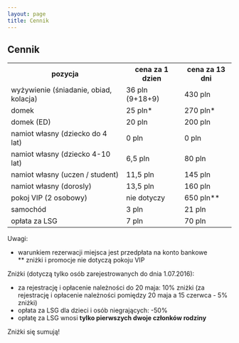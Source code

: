 ```yaml
---
layout: page
title: Cennik
---
```


## Cennik

<table>

<tr>
<th>pozycja</th>
<th>cena za 1 dzien</th>
<th>cena za 13 dni</th>
</tr>

<tr>
<td>wyżywienie (śniadanie, obiad, kolacja)</td>
<td>36 pln (9+18+9)</td>
<td>430 pln</td>
</tr>

<tr>
<td>domek    </td>
<td>25 pln*  </td>
<td>270 pln* </td>
</tr>

<tr>
<td>domek (ED)  </td>
<td>20 pln      </td>
<td>200 pln     </td>
</tr>

<tr>
<td>namiot własny (dziecko do 4 lat)    </td>
<td>0 pln                               </td>
<td>0 pln                               </td>
</tr>

<tr>
<td>namiot własny (dziecko 4-10 lat)    </td>
<td>6,5 pln                             </td>
<td>80 pln                              </td>
</tr>

<tr>
<td>namiot własny (uczen / student) </td>
<td>11,5 pln</td>
<td>145 pln</td>
</tr>

<tr>
<td>namiot własny (dorosly) </td>
<td>13,5 pln</td>
<td>160 pln</td>
</tr>

<tr>
<td>pokoj VIP (2 osobowy)   </td>
<td>nie dotyczy</td>
<td>650 pln**</td>
</tr>

<tr>
<td>samochód    </td>
<td>3 pln</td>
<td>21 pln</td>
</tr>

<tr>
<td>opłata za LSG   </td>
<td>7 pln</td>
<td>70 pln</td>
</tr>
 
</table>

Uwagi:  
* warunkiem rezerwacji miejsca jest przedpłata na konto bankowe  
** zniżki i promocje nie dotyczą pokoju VIP

Zniżki (dotyczą tylko osób zarejestrowanych do dnia 1.07.2016):

- za rejestrację i opłacenie należności do 20 maja: 10% zniżki (za rejestrację i opłacenie należności pomiędzy 20 maja a 15 czerwca - 5% zniżki)
- opłata za LSG dla dzieci i osób niegrających: -50%
- opłatę za LSG wnosi **tylko pierwszych dwoje członków rodziny**

Zniżki się sumują!
